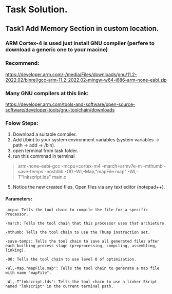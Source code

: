 # Task Solution.

## Task1 Add Memory Section in custom location.

### ARM Cortex-4 is used just install GNU compiler (perfere to download a generic one to your macine)

### Recommend:

https://developer.arm.com/-/media/Files/downloads/gnu/11.2-2022.02/binrel/gcc-arm-11.2-2022.02-mingw-w64-i686-arm-none-eabi.zip

### Many GNU compilers at this link:

https://developer.arm.com/tools-and-software/open-source-software/developer-tools/gnu-toolchain/downloads

### Folow Steps:
1. Download a suitable compiler.
2. Add (/bin) to your system environment variables (system variables -> path -> add -> <copyPath>/bin).
3. open terminal from task folder.
4. run this commnad in terminal 
  > arm-none-eabi-gcc -mcpu=cortex-m4 -march=armv7e-m -mthumb -save-temps -nostdlib -O0 -Wl,-Map,"mapFile.map" -Wl,-T"lnkscript.lds" main.c
5. Notice the new created files, Open files via any text editor (notepad++).
  
 #### Parameters:
  
    -mcpu: Tells the tool chain to compile the file for a specific Processor.
  
    -march: Tells the tool chain that this processor uses that archieture.
  
    -mthumb: Tells the tool chain to use the Thump instruction set.
  
    -save-temps: Tells the tool chain to save all generated files after each builbing process stage (preprocessing, compiling, assembling, linking).
  
    -O0: Tells the tool chain to use level 0 of optimization.
  
    -Wl,-Map,"mapFile.map": Tells the tool chain to generate a map file with name "mapFile".
  
    -Wl,-T"lnkscript.lds": Tells the tool chain to use a linker Skript named "lnkscript" in the current terminal path.
